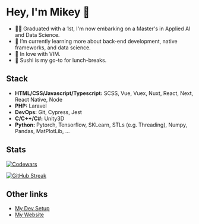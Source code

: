 # Hey, I'm Mikey 👋

- 🧑‍🎓 Graduated with a 1st, I'm now embarking on a Master's in Applied AI and Data Science.
- 🌱 I’m currently learning more about back-end development, native frameworks, and data science.
- 💖 In love with VIM.
- 🍣 Sushi is my go-to for lunch-breaks.

## Stack

- **HTML/CSS/Javascript/Typescript:** SCSS, Vue, Vuex, Nuxt, React, Next, React Native, Node
- **PHP:** Laravel
- **DevOps:** Git, Cypress, Jest
- **C/C++/C#:** Unity3D
- **Python:** Pytorch, Tensorflow, SKLearn, STLs (e.g. Threading), Numpy, Pandas, MatPlotLib, ...

## Stats

[![Codewars](https://www.codewars.com/users/MikeyJL/badges/large)](https://www.codewars.com/users/MikeyJL)

[![GitHub Streak](http://github-readme-streak-stats.herokuapp.com?user=MikeyJL&hide_border=true)](https://git.io/streak-stats)

## Other links

- [My Dev Setup](https://github.com/MikeyJL/dev-env)
- [My Website](https://mikeylau.uk)
